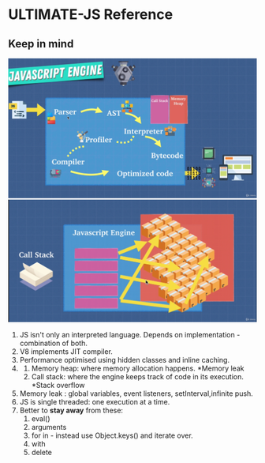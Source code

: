 # ULTIMATE-JS Reference

## Keep in mind

![conversion](/img/conversion.png)
![conversion](/img/talk.png)

1. JS isn't only an interpreted language. Depends on implementation - combination of both.
2. V8 implements JIT compiler.
3. Performance optimised using hidden classes and inline caching.
4. 1. Memory heap: where memory allocation happens. \*Memory leak
   2. Call stack: where the engine keeps track of code in its execution. \*Stack overflow
5. Memory leak : global variables, event listeners, setInterval,infinite push.
6. JS is single threaded: one execution at a time.
7. Better to **stay away** from these:
   1. eval()
   2. arguments
   3. for in - instead use Object.keys() and iterate over.
   4. with
   5. delete
